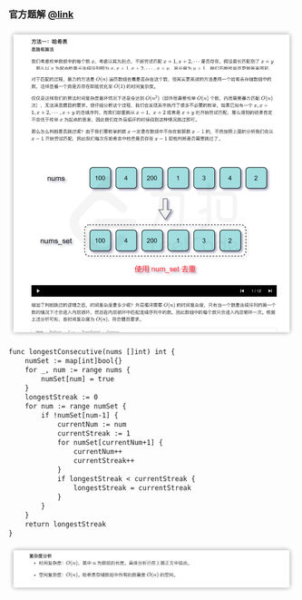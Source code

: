 ### 官方题解 [@link](https://leetcode-cn.com/problems/longest-consecutive-sequence/solution/zui-chang-lian-xu-xu-lie-by-leetcode-solution/)

![1.png](./source/1.png)
```Golang
func longestConsecutive(nums []int) int {
    numSet := map[int]bool{}
    for _, num := range nums {
        numSet[num] = true
    }
    longestStreak := 0
    for num := range numSet {
        if !numSet[num-1] {
            currentNum := num
            currentStreak := 1
            for numSet[currentNum+1] {
                currentNum++
                currentStreak++
            }
            if longestStreak < currentStreak {
                longestStreak = currentStreak
            }
        }
    }
    return longestStreak
}
```
![2.png](./source/2.png)